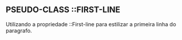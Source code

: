 ## PSEUDO-CLASS ::FIRST-LINE

Utilizando a propriedade ::First-line  para estilizar a primeira linha do paragrafo.